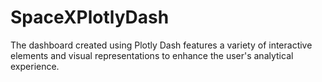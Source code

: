 # SpaceXPlotlyDash
The dashboard created using Plotly Dash features a variety of interactive elements and visual representations to enhance the user's analytical experience.
